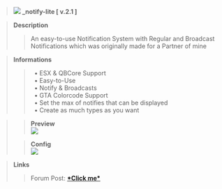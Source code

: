 >![](https://media.discordapp.net/attachments/725329625919782962/1216023456077058201/bffcd59bd8940990d9636a3571350dfd5d0f3909_4.png?ex=65fee118&is=65ec6c18&hm=5d7ee70fde3a4b374263f8d1d79404ee5afb3d183fd7b94ee7a66132308752ae&=&format=webp&quality=lossless&width=1440&height=377)
<strong>_notify-lite [ v.2.1 ]</strong>

<blockquote>
<b>Description</b><br>
<blockquote>
An easy-to-use Notification System with Regular and Broadcast Notifications which was originally made for a Partner of mine</blockquote>
</blockquote>

<blockquote>
<b>Informations</b><br>
<blockquote>
‏‏‎ ‎‏‏‎‏‏‎ ‎•  ESX & QBCore Support<br>
‏‏‎ ‎‏‏‎‏‏‎ ‎•  Easy-to-Use<br>
‏‏‎ ‎‏‏‎‏‏‎ ‎•  Notify & Broadcasts<br>
‏‏‎ ‎‏‏‎‏‏‎ ‎•  GTA Colorcode Support<br>
‏‏‎ ‎‏‏‎‏‏‎ ‎•  Set the max of notifies that can be displayed<br>
‏‏‎ ‎‏‏‎‏‏‎ ‎•  Create as much types as you want<br>
</blockquote>
</blockquote>

<blockquote>

>**Preview**<br>
>![](https://media.discordapp.net/attachments/725329625919782962/1215371327796547594/Screenshot_2024-03-05_203640.png?ex=65fc81c1&is=65ea0cc1&hm=a1d3bca8c5e47b1ed612f107b2482df1ecf75aa7df2ef7bde84a4b15a51531ea&=&format=webp&quality=lossless&width=1046&height=588)

>**Config**<br>
>![](https://media.discordapp.net/attachments/725329625919782962/1215596676757196800/code.png?ex=65fd53a0&is=65eadea0&hm=9203c554c3c5096b3f6d47c035cc54b7495b8382df5bad6c4d075d9cdf40b604&=&format=webp&quality=lossless&width=321&height=588)
</blockquote>

> **Links**
>> Forum Post: **[\*Click me\*](https://forum.cfx.re/t/release-qbcore-notify-lite-an-easy-to-use-notification-system/5216044)**
